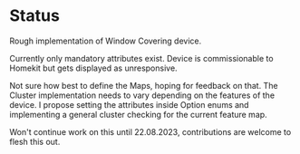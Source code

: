 # Status

Rough implementation of Window Covering device.

Currently only mandatory attributes exist. Device is commissionable to Homekit but gets displayed as unresponsive.

Not sure how best to define the Maps, hoping for feedback on that.
The Cluster implementation needs to vary depending on the features of the device.
I propose setting the attributes inside Option enums and implementing a general cluster checking for the current feature map.

Won't continue work on this until 22.08.2023, contributions are welcome to flesh this out.